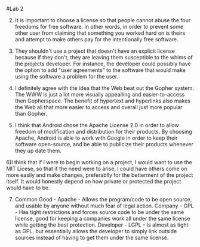 #Lab 2

2) It is important to choose a license so that people cannot abuse the four freedoms for free software. In other words, in order to prevent some other user from claiming that something you worked hard on is theirs and attempt to make others pay for the intentionally free software. 

3) They shouldn't use a project that doesn't have an explicit license because if they don't, they are leaving them susceptible to the whims of the projects developer. For instance, the developer could possibly have the option to add "user agreements" to the software that would make using the software a problem for the user. 

4) I definitely agree with the idea that the Web beat out the Gopher system. The WWW is just a lot more visually appealling and easier-to-access then Gopherspace. The benefit of hypertext and hyperlinks also makes the Web all that more easier to access and overall just more popular than Gopher. 

5) I think that Android chose the Apache License 2.0 in order to allow freedom of modification and distribution for their products. By choosing Apache, Android is able to work with Google in order to keep their software open-source, and be able to publicize their products whenever they up date them. 

6)I think that if I were to begin working on a project, I would want to use the MIT Licese, so that if the need were to arise, I could have others come on more easily and make changes, preferablly for the betterment of the project itself. It would honestly depend on how private or protected the project would have to be. 

7) Common Good - Apache - Allows the program/code to be open source, and usable by anyone without much fear of legal action. 
   Company - GPL - Has tight restrictions and forces source code to be under the same license, good for keeping a companies       work all under the same license while getting the best protection. 
   Developer - LGPL - Is almost as tight as GPL, but essentially allows the developer to simply link outside sources instead of    having to get them under the same license. 
   
